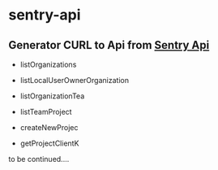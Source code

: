 # sentry-api

## Generator CURL to Api from [Sentry Api](https://docs.sentry.io/api/)


* listOrganizations

* listLocalUserOwnerOrganization

* listOrganizationTea

* listTeamProject

* createNewProjec

* getProjectClientK



to be continued....